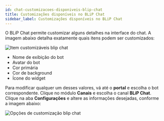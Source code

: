 ```yaml
---
id: chat-customizacoes-disponiveis-blip-chat
title: Customizações disponíveis no BLiP Chat
sidebar_label: Customizações disponíveis no BLiP Chat
---
```


O BLiP Chat permite customizar alguns detalhes na interface do chat. A imagem abaixo detalha exatamente quais itens podem ser customizados:

![Item customizáveis blip chat](/img/channels/blip-chat/chat-customizacoes-disponiveis-blip-chat-1.png)<br>

* Nome de exibição do bot  
* Avatar do bot  
* Cor primária  
* Cor de background  
* Ícone do widget  

Para modificar qualquer um desses valores, vá até o **portal** e escolha o bot correspondente. Clique no módulo **Canais** e escolha o canal **BLiP Chat**. Clique na aba **Configurações** e altere as informações desejadas, conforme a imagem abaixo:

![Opções de customização blip chat](/img/channels/blip-chat/chat-customizacoes-disponiveis-blip-chat-2.png)